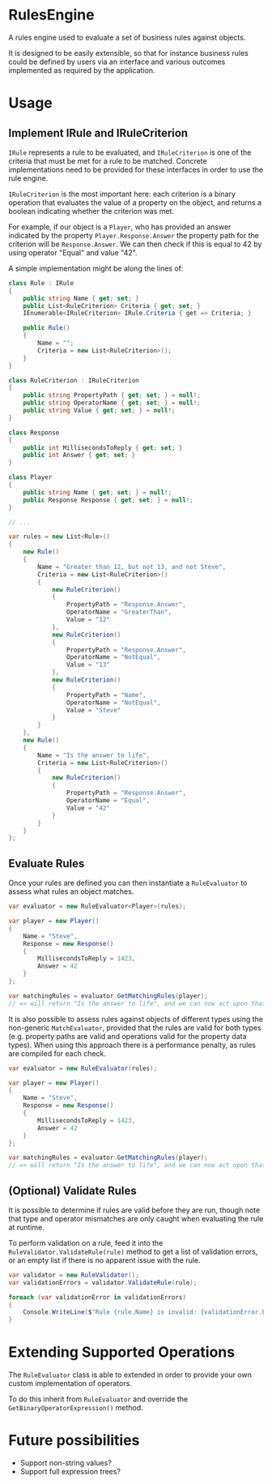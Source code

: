 # RulesEngine
A rules engine used to evaluate a set of business rules against objects.

It is designed to be easily extensible, so that for instance business rules could be defined by users via an interface and various outcomes implemented as required by the application.

# Usage

## Implement IRule and IRuleCriterion
`IRule` represents a rule to be evaluated, and `IRuleCriterion` is one of the criteria that must be met for a rule to be matched.  Concrete implementations need to be provided for these interfaces in order to use the rule engine.

`IRuleCriterion` is the most important here: each criterion is a binary operation that evaluates the value of a property on the object, and returns a boolean indicating whether the criterion was met.

For example, if our object is a `Player`, who has provided an answer indicated by the property `Player.Response.Answer` the property path for the criterion will be `Response.Answer`.  We can then check if this is equal to 42 by using operator "Equal" and value "42".

A simple implementation might be along the lines of:

```c#
class Rule : IRule
{
    public string Name { get; set; }
    public List<RuleCriterion> Criteria { get; set; }
    IEnumerable<IRuleCriterion> IRule.Criteria { get => Criteria; }

    public Rule()
    {
        Name = "";
        Criteria = new List<RuleCriterion>();
    }
}

class RuleCriterion : IRuleCriterion
{
    public string PropertyPath { get; set; } = null!;
    public string OperatorName { get; set; } = null!;
    public string Value { get; set; } = null!;
}

class Response
{
    public int MillisecondsToReply { get; set; }
    public int Answer { get; set; }
}

class Player
{
    public string Name { get; set; } = null!;
    public Response Response { get; set; } = null!;
}

// ...

var rules = new List<Rule>()
{
    new Rule()
    {
        Name = "Greater than 12, but not 13, and not Steve",
        Criteria = new List<RuleCriterion>()
        {
            new RuleCriterion()
            {
                PropertyPath = "Response.Answer",
                OperatorName = "GreaterThan",
                Value = "12"
            },
            new RuleCriterion()
            {
                PropertyPath = "Response.Answer",
                OperatorName = "NotEqual",
                Value = "13"
            },
            new RuleCriterion()
            {
                PropertyPath = "Name",
                OperatorName = "NotEqual",
                Value = "Steve"
            }
        }
    },
    new Rule()
    {
        Name = "Is the answer to life",
        Criteria = new List<RuleCriterion>()
        {
            new RuleCriterion()
            {
                PropertyPath = "Response.Answer",
                OperatorName = "Equal",
                Value = "42"
            }
        }
    }
};
```

## Evaluate Rules
Once your rules are defined you can then instantiate a `RuleEvaluator` to assess what rules an object matches.

```c#
var evaluator = new RuleEvaluator<Player>(rules);

var player = new Player()
{
    Name = "Steve",
    Response = new Response()
    {
        MillisecondsToReply = 1423,
        Answer = 42
    }
};

var matchingRules = evaluator.GetMatchingRules(player);
// => will return "Is the answer to life", and we can now act upon that rule.
```

It is also possible to assess rules against objects of different types using the non-generic `MatchEvaluator`, provided that the rules are valid for both types (e.g. property paths are valid and operations valid for the property data types).  When using this approach there is a performance penalty, as rules are compiled for each check.

```c#
var evaluator = new RuleEvaluator(rules);

var player = new Player()
{
    Name = "Steve",
    Response = new Response()
    {
        MillisecondsToReply = 1423,
        Answer = 42
    }
};

var matchingRules = evaluator.GetMatchingRules(player);
// => will return "Is the answer to life", and we can now act upon that rule.
```

## (Optional) Validate Rules
It is possible to determine if rules are valid before they are run, though note that type and operator mismatches are only caught when evaluating the rule at runtime.

To perform validation on a rule, feed it into the `RuleValidator.ValidateRule(rule)` method to get a list of validation errors, or an empty list if there is no apparent issue with the rule.

```c#
var validator = new RuleValidator();
var validationErrors = validator.ValidateRule(rule);

foreach (var validationError in validationErrors)
{
    Console.WriteLine($"Rule {rule.Name} is invalid: {validationError.ErrorMessage}");
}
```

# Extending Supported Operations
The `RuleEvaluator` class is able to extended in order to provide your own custom implementation of operators.

To do this inherit from `RuleEvaluator` and override the `GetBinaryOperatorExpression()` method.

# Future possibilities
* Support non-string values?
* Support full expression trees?

